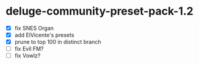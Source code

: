 # deluge-community-preset-pack-1.2

* [x] fix SNES Organ
* [x] add ElVicente's presets
* [x] prune to top 100 in distinct branch
* [ ] fix Evil FM?
* [ ] fix Vowlz?
